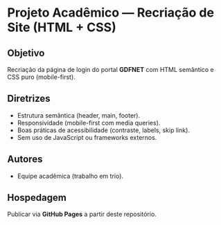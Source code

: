 # Projeto Acadêmico — Recriação de Site (HTML + CSS)

## Objetivo
Recriação da página de login do portal **GDFNET** com HTML semântico e CSS puro (mobile-first).

## Diretrizes
- Estrutura semântica (header, main, footer).
- Responsividade (mobile-first com media queries).
- Boas práticas de acessibilidade (contraste, labels, skip link).
- Sem uso de JavaScript ou frameworks externos.

## Autores
- Equipe acadêmica (trabalho em trio).

## Hospedagem
Publicar via **GitHub Pages** a partir deste repositório.
